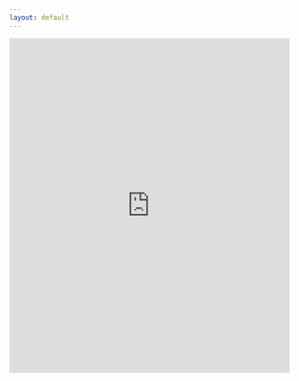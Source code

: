 ```yaml
---
layout: default
---
```


<iframe frameborder="0" height="600" scrolling="no" src="https://www.google.com/calendar/embed?title=Curtis%20Ullerich&amp;mode=WEEK&amp;height=600&amp;wkst=1&amp;src=ccu%40google.com&amp;color=%23113F47&amp;src=curtisullerich%40gmail.com&amp;color=%23333333&amp;src=curtullerich%40gmail.com&amp;color=%23333333&amp;ctz=America%2FLos_Angeles" style=" border-width:0 " width="100%"> </iframe>

